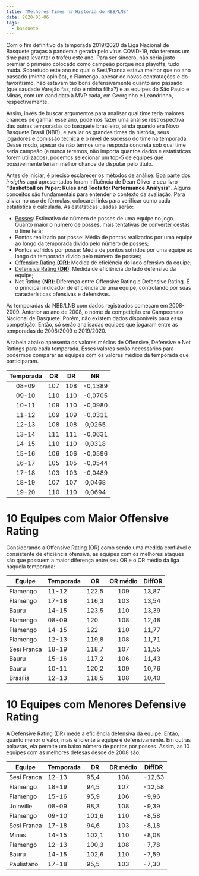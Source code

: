 ```yaml
---
title: "Melhores Times na História do NBB/LNB"
date: 2020-05-06
tags:
  - basquete
---
```


Com o fim definitivo da temporada 2019/2020 da Liga Nacional de Basquete graças à pandemia gerada pelo vírus COVID-19, não teremos um time para levantar o troféu este ano. Para ser sincero, não seria justo premiar o primeiro colocado como campeão porque nos playoffs, tudo muda. Sobretudo este ano no qual o Sesi/Franca estava melhor que no ano passado (minha opinião), o Flamengo, apesar de novas contratações e do favoritismo, não estavam tão bons defensivamente quanto ano passado (que saudade Varejão faz, não é minha filha?) e as equipes do São Paulo e Minas, com um candidato à MVP cada, em Georginho e Leandrinho, respectivamente. 

Assim, invés de buscar argumentos para analisar qual time teria maiores chances de ganhar esse ano, podemos fazer uma análise restrospectiva das outras temporadas do basquete brasileiro, ainda quando era Novo Basquete Brasil (NBB), e avaliar os grandes times da história, seus jogadores e comissão técnica e o nível de sucesso do time na temporada. Desse modo, apesar de não termos uma resposta concreta sob qual time seria campeão (e nunca teremos, não importa quantos dados e estatísticas forem utilizados), podemos selecionar um top-5 de equipes que possivelmente teriam melhor chance de disputar pelo título. 

Antes de iniciar, é preciso esclarecer os métodos de análise. Boa parte dos *insigths* aqui apresentados foram influência de Dean Oliver e seu livro **"Basketball on Paper: Rules and Tools for Performance Analysis"**. Alguns conceitos são fundamentais para entender o contexto da avaliação. Para aliviar no uso de fórmulas, colocarei links para verificar como cada estatística é calculada. As estatsticas usadas serão:

- [Posses](https://www.nbastuffer.com/analytics101/possession/): Estimativa do número de posses de uma equipe no jogo. Quanto maior o número de posses, mais tentativas de converter cestas o time terá;
- Pontos realizado por posse: Média de pontos realizados por uma equipe ao longo da temporada divido pelo número de posses;
- Pontos sofridos por posse: Média de pontos sofridos por uma equipe ao longo da temporada divido pelo número de posses;
- [Offensive Rating **(OR)**](https://www.nbastuffer.com/analytics101/offensive-efficiency/): Medida de eficiência do lado ofensivo da equipe;
- [Defensive Rating **(DR)**](https://www.nbastuffer.com/analytics101/defensive-efficiency/): Medida de eficiência do lado defensivo da equipe;
- Net Rating **(NR)**: Diferença entre Offensive Rating e Defensive Rating. É o principal indicador de eficiência de uma equipe, controlando por suas características ofensivas e defensivas.   

As temporadas da NBB/LNB com dados registrados começam em 2008-2009. Anterior ao ano de 2008, o nome da competição era Campeonato Nacional de Basquete. Porém, não existem dados disponíveis para essa competição. Então, só serão analisadas equipes que jogaram entre as temporadas de 2008/2009 e 2019/2020.

A tabela abaixo apresenta os valores médios de Offensive, Defensive e Net Ratings para cada temporada. Esses valores serão necessários para podermos comparar as equipes com os valores médios da temporada que participaram.

| Temporada |  OR |  DR |    NR   |
|:---------:|:---:|:---:|:-------:|
|   08-09   | 107 | 108 | -0,1389 |
|   09-10   | 110 | 110 | -0,0705 |
|   10-11   | 109 | 110 | -0,0980 |
|   11-12   | 109 | 109 | -0,0311 |
|   12-13   | 108 | 108 |  0,0265 |
|   13-14   | 111 | 111 | -0,0631 |
|   14-15   | 110 | 110 |  0,0318 |
|   15-16   | 106 | 106 | -0,0596 |
|   16-17   | 105 | 105 | -0,0544 |
|   17-18   | 103 | 103 | -0,0489 |
|   18-19   | 107 | 107 |  0,0468 |
|   19-20   | 110 | 110 |  0,0694 |

# 10 Equipes com Maior Offensive Rating

Considerando a Offensive Rating (OR) como sendo uma medida confiável e consistente de eficiência ofensiva, as equipes com os melhores ataques são que possuem a maior diferença entre seu OR e o OR médio da liga naquela temporada:

| Equipe      | Temporada | OR    | OR médio | DiffOR |
|-------------|-----------|-------|:--------:|--------|
| Flamengo    | 11-12     | 122,5 |    109   | 13,87  |
| Flamengo    | 17-18     | 116,3 |    103   | 13,54  |
| Bauru       | 14-15     | 123,5 |    110   | 13,39  |
| Flamengo    | 08-09     | 120   |    108   | 12,48  |
| Flamengo    | 14-15     | 122   |    110   | 11,77  |
| Flamengo    | 12-13     | 119,8 |    108   | 11,71  |
| Sesi Franca | 18-19     | 118,7 |    107   | 11,55  |
| Bauru       | 15-16     | 117,2 |    106   | 11,43  |
| Bauru       | 10-11     | 120,2 |    109   | 10,76  |
| Brasília    | 12-13     | 118,5 |    108   | 10,40  |

# 10 Equipes com Menores Defensive Rating

A Defensive Rating (DR) mede a eficiência defensiva da equipe. Então, quanto menor o valor, mais eficiente a equipe é defensivamente. Em outras palavras, ela permite um baixo número de pontos por posses. Assim, as 10 equipes com as melhores defesas desde de 2008 são:

| Equipe      | Temporada | DR    | DR médio | DiffDR |
|-------------|-----------|-------|:--------:|--------|
| Sesi Franca | 12-13     | 95,4  |    108   | -12,63 |
| Flamengo    | 18-19     | 94,5  |    107   | -12,58 |
| Flamengo    | 15-16     | 95,9  |    106   | -9,96  |
| Joinville   | 08-09     | 98,3  |    108   | -9,39  |
| Flamengo    | 09-10     | 101,6 |    110   | -8,58  |
| Sesi Franca | 17-18     | 94,6  |    103   | -8,18  |
| Minas       | 14-15     | 102,1 |    110   | -8,08  |
| Flamengo    | 12-13     | 100,3 |    108   | -7,78  |
| Bauru       | 14-15     | 102,6 |    110   | -7,59  |
| Paulistano  | 17-18     | 95,5  |    103   | -7,30  |






